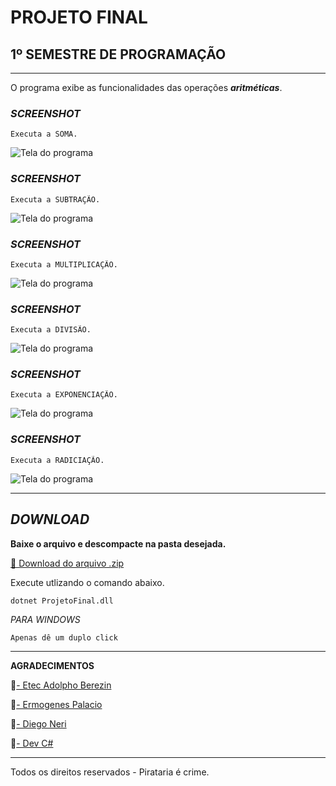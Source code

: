 # PROJETO FINAL 
## 1º SEMESTRE DE PROGRAMAÇÃO
---

O programa exibe as funcionalidades das operações <b>_aritméticas_</b>.

### _SCREENSHOT_

```
Executa a SOMA.
```
![Tela do programa](imagens/telaSoma.png)

### _SCREENSHOT_

```
Executa a SUBTRAÇÃO.
```
![Tela do programa](imagens/telaSubtracao.png)

### _SCREENSHOT_

```
Executa a MULTIPLICAÇÃO.
```
![Tela do programa](imagens/telaMultiplicacao.png)

### _SCREENSHOT_

```
Executa a DIVISÃO.
```
![Tela do programa](imagens/telaDivisao.png)

### _SCREENSHOT_

```
Executa a EXPONENCIAÇÃO.
```
![Tela do programa](imagens/telaExponenciacao.png)

### _SCREENSHOT_

```
Executa a RADICIAÇÃO.
```
![Tela do programa](imagens/telaRadiciacao.png)

---

## _DOWNLOAD_

<b>Baixe o arquivo e descompacte na pasta desejada.</b>

[📌 Download do arquivo .zip](dist/Projeto-Final.zip)

Execute utlizando o comando abaixo.

```
dotnet ProjetoFinal.dll
```
_PARA WINDOWS_

````
Apenas dê um duplo click
````
---
<b>AGRADECIMENTOS</b>
 
📍[- Etec Adolpho Berezin](http://eteab.com.br/cms/)

📍[- Ermogenes Palacio](https://github.com/ermogenes)

📍[- Diego Neri](https://github.com/diegoneri)

📍[- Dev C#](https://ermogenes.github.io/aulas-programacao-csharp/)

---
Todos os direitos reservados - Pirataria é crime.